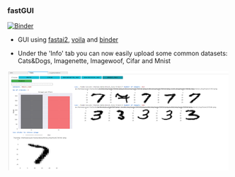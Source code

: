 ### fastGUI
[![Binder](https://mybinder.org/badge_logo.svg)](https://mybinder.org/v2/gh/asvcode/fastgui/master?urlpath=%2Fvoila%2Frender%2Ffastgui.ipynb)

- GUI using [fastai2](https://github.com/fastai/fastai2), [voila](https://github.com/voila-dashboards/voila)  and [binder](https://mybinder.org/)
 
- Under the 'Info' tab you can now easily upload some common datasets: Cats&Dogs, Imagenette, Imagewoof, Cifar and Mnist
<p align="left">
  <img width="500" height="225" src="static/fastgui4_sm.png">
</p>
